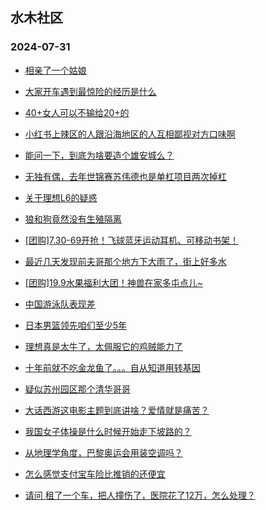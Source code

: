 ## 水木社区 
### 2024-07-31

+ [相亲了一个姑娘](https://www.newsmth.net/nForum/article/Love/6304549)

+ [大家开车遇到最惊险的经历是什么](https://www.newsmth.net/nForum/article/AutoWorld/1944883025)

+ [40+女人可以不输给20+的](https://www.newsmth.net/nForum/article/FamilyLife/1766796261)

+ [小红书上辣区的人跟沿海地区的人互相鄙视对方口味啊](https://www.newsmth.net/nForum/article/Food/1717132)

+ [能问一下，到底为啥要造个雄安城么？](https://www.newsmth.net/nForum/article/OurEstate/3047100)

+ [无独有偶，去年世锦赛苏伟德也是单杠项目两次掉杠](https://www.newsmth.net/nForum/article/Olympic/1550828)

+ [关于理想L6的疑惑](https://www.newsmth.net/nForum/article/GreenAuto/1638597)

+ [狼和狗竟然没有生殖隔离](https://www.newsmth.net/nForum/article/Emprise/389419)

+ [[团购]7.30-69开抢！飞球蓝牙运动耳机、可移动书架！](https://www.newsmth.net/nForum/article/ADAgent_TG/1323897)

+ [最近几天发现前夫哥那个地方下大雨了，街上好多水](https://www.newsmth.net/nForum/article/MyFamily/273061)

+ [[团购]19.9水果福利大团！神兽在家多屯点儿~](https://www.newsmth.net/nForum/article/ADAgent_TG/1323950)

+ [中国游泳队表现差](https://www.newsmth.net/nForum/article/Olympic/1553179)

+ [日本男篮领先咱们至少5年](https://www.newsmth.net/nForum/article/BasketballForum/4931204)

+ [理想真是太牛了，太佩服它的鸡贼能力了](https://www.newsmth.net/nForum/article/GreenAuto/1639551)

+ [十年前就不吃金龙鱼了。。。自从知道用转基因](https://www.newsmth.net/nForum/article/Food/1716916)

+ [疑似苏州园区那个清华哥哥](https://www.newsmth.net/nForum/article/WorkingLife/122010)

+ [大话西游这电影主题到底讲啥？爱情就是痛苦？](https://www.newsmth.net/nForum/article/Movielife/13239)

+ [我国女子体操是什么时候开始走下坡路的？](https://www.newsmth.net/nForum/article/Olympic/1553186)

+ [从地理学角度，巴黎奥运会用装空调吗？](https://www.newsmth.net/nForum/article/Geography/590366)

+ [怎么感觉支付宝车险比推销的还便宜](https://www.newsmth.net/nForum/article/AutoWorld/1944883013)

+ [请问 租了一个车，把人撞伤了，医院花了12万，怎么处理？](https://www.newsmth.net/nForum/article/AutoWorld/1944883676)

